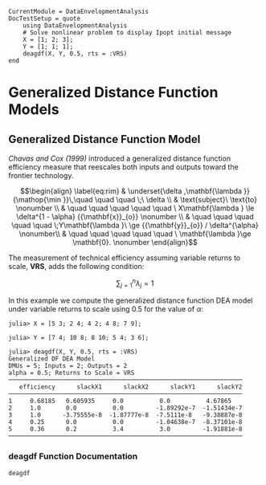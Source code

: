 ```@meta
CurrentModule = DataEnvelopmentAnalysis
DocTestSetup = quote
    using DataEnvelopmentAnalysis
    # Solve nonlinear problem to display Ipopt initial message
    X = [1; 2; 3];
    Y = [1; 1; 1];
    deagdf(X, Y, 0.5, rts = :VRS)
end
```

# Generalized Distance Function Models

## Generalized Distance Function Model

*Chavas and Cox (1999)* introduced a generalized distance function efficiency measure that reescales both inputs and outputs toward the frontier technology.

```math
\begin{align}
\label{eq:rim}
  & \underset{\delta ,\mathbf{\lambda }}{\mathop{\min }}\,\quad \quad \quad \;\ \delta  \\
 & \text{subject}\ \text{to} \nonumber \\
 & \quad \quad \quad \quad \quad \ X\mathbf{\lambda } \le \delta^{1 - \alpha} {{\mathbf{x}}_{o}} \nonumber \\
 & \quad \quad \quad \quad \quad  \;Y\mathbf{\lambda }\ \ge {{\mathbf{y}}_{o}} / \delta^{\alpha} \nonumber\\
 & \quad \quad \quad \quad \quad \ \mathbf{\lambda }\ge \mathbf{0}. \nonumber
\end{align}
```

The measurement of technical efficiency assuming variable returns to scale, **VRS**, adds the following condition:
```math
\sum\nolimits_{j=1}^{n}\lambda_j=1
```

In this example we compute the generalized distance function DEA model under variable returns to scale using $0.5$ for the value of $\alpha$:
```jldoctest 1
julia> X = [5 3; 2 4; 4 2; 4 8; 7 9];

julia> Y = [7 4; 10 8; 8 10; 5 4; 3 6];

julia> deagdf(X, Y, 0.5, rts = :VRS)
Generalized DF DEA Model 
DMUs = 5; Inputs = 2; Outputs = 2
alpha = 0.5; Returns to Scale = VRS
─────────────────────────────────────────────────────────────────
   efficiency      slackX1      slackX2      slackY1      slackY2
─────────────────────────────────────────────────────────────────
1     0.68185   0.605935     0.0          0.0          4.67865   
2     1.0       0.0          0.0         -1.89292e-7  -1.51434e-7
3     1.0      -3.75555e-8  -1.87777e-8  -7.5111e-8   -9.38887e-8
4     0.25      0.0          0.0         -1.04638e-7  -8.37101e-8
5     0.36      0.2          3.4          3.0         -1.91881e-8
─────────────────────────────────────────────────────────────────
```

### deagdf Function Documentation

```@docs
deagdf
```
